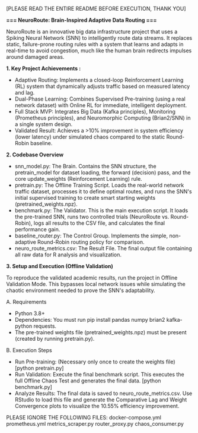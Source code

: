 [PLEASE READ THE ENTIRE README BEFORE EXECUTION, THANK YOU]

**=== NeuroRoute: Brain-Inspired Adaptive Data Routing ===**

NeuroRoute is an innovative big data infrastructure project that uses a Spiking Neural Network (SNN) to intelligently route data streams. It replaces static, failure-prone routing rules with a system that learns and 
adapts in real-time to avoid congestion, much like the human brain redirects impulses around damaged areas.

**1. Key Project Achievements :**
  - Adaptive Routing: Implements a closed-loop Reinforcement Learning (RL) system that dynamically adjusts traffic based on measured latency and lag.
  - Dual-Phase Learning: Combines Supervised Pre-training (using a real network dataset) with Online RL for immediate, intelligent deployment.
  - Full Stack MVP: Integrates Big Data (Kafka principles), Monitoring (Prometheus principles), and Neuromorphic Computing (Brian2/SNN) in a single system design.
  - Validated Result: Achieves a >10% improvement in system efficiency (lower latency) under simulated chaos compared to the static Round-Robin baseline.

**2. Codebase Overview**
  - snn_model.py: The Brain. Contains the SNN structure, the pretrain_model for dataset loading, the forward (decision) pass, and the core update_weights (Reinforcement Learning) rule.
  - pretrain.py: The Offline Training Script. Loads the real-world network traffic dataset, processes it to define optimal routes, and runs the SNN's initial supervised training to create smart starting weights (pretrained_weights.npz).
  - benchmark.py: The Validator. This is the main execution script. It loads the pre-trained SNN, runs two controlled trials (NeuroRoute vs. Round-Robin), logs all results to the CSV file, and calculates the final performance gain.
  - baseline_router.py: The Control Group. Implements the simple, non-adaptive Round-Robin routing policy for comparison.
  - neuro_route_metrics.csv: The Result File. The final output file containing all raw data for R analysis and visualization.

**3. Setup and Execution (Offline Validation)**

  To reproduce the validated academic results, run the project in Offline Validation Mode. This bypasses local network issues while simulating the chaotic environment needed to prove the SNN's adaptability.

A. Requirements
  - Python 3.8+
  - Dependencies: You must run pip install pandas numpy brian2 kafka-python requests.
  - The pre-trained weights file (pretrained_weights.npz) must be present (created by running pretrain.py).
  
B. Execution Steps
  - Run Pre-training: (Necessary only once to create the weights file) [python pretrain.py]
  - Run Validation: Execute the final benchmark script. This executes the full Offline Chaos Test and generates the final data. [python benchmark.py]
  - Analyze Results: The final data is saved to neuro_route_metrics.csv. Use RStudio to load this file and generate the Comparative Lag and Weight Convergence plots to visualize the 10.55% efficiency improvement.

PLEASE IGNORE THE FOLLOWING FILES:
docker-compose.yml
prometheus.yml
metrics_scraper.py
router_proxy.py
chaos_consumer.py

